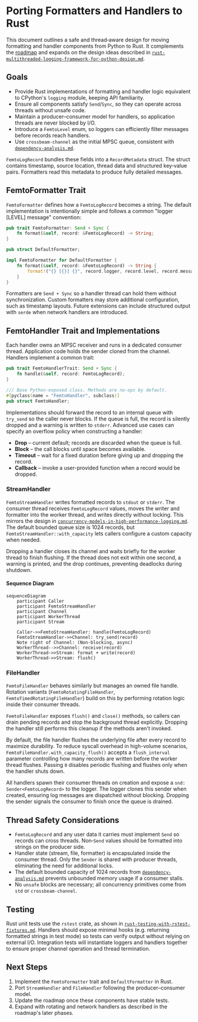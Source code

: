 # Porting Formatters and Handlers to Rust

This document outlines a safe and thread‑aware design for moving formatting and
handler components from Python to Rust. It complements the
[roadmap](./roadmap.md) and expands on the design ideas described in
[`rust-multithreaded-logging-framework-for-python-design.md`](./rust-multithreaded-logging-framework-for-python-design.md).

## Goals

- Provide Rust implementations of formatting and handler logic equivalent to
  CPython's `logging` module, keeping API familiarity.
- Ensure all components satisfy `Send`/`Sync`, so they can operate across
  threads without unsafe code.
- Maintain a producer–consumer model for handlers, so application threads are
  never blocked by I/O.
- Introduce a `FemtoLevel` enum, so loggers can efficiently filter messages
  before records reach handlers.
- Use `crossbeam-channel` as the initial MPSC queue, consistent with
  [`dependency-analysis.md`](./dependency-analysis.md).

`FemtoLogRecord` bundles these fields into a `RecordMetadata` struct. The struct
contains timestamp, source location, thread data and structured key‑value pairs.
Formatters read this metadata to produce fully detailed messages.

## FemtoFormatter Trait

`FemtoFormatter` defines how a `FemtoLogRecord` becomes a string. The default
implementation is intentionally simple and follows a common "logger [LEVEL]
message" convention:

```rust
pub trait FemtoFormatter: Send + Sync {
    fn format(&self, record: &FemtoLogRecord) -> String;
}

pub struct DefaultFormatter;

impl FemtoFormatter for DefaultFormatter {
    fn format(&self, record: &FemtoLogRecord) -> String {
        format!("{} [{}] {}", record.logger, record.level, record.message)
    }
}
```

Formatters are `Send + Sync` so a handler thread can hold them without
synchronization. Custom formatters may store additional configuration, such as
timestamp layouts. Future extensions can include structured output with `serde`
when network handlers are introduced.

## FemtoHandler Trait and Implementations

Each handler owns an MPSC receiver and runs in a dedicated consumer thread.
Application code holds the sender cloned from the channel. Handlers implement a
common trait:

```rust
pub trait FemtoHandlerTrait: Send + Sync {
    fn handle(&self, record: FemtoLogRecord);
}

/// Base Python-exposed class. Methods are no-ops by default.
#[pyclass(name = "FemtoHandler", subclass)]
pub struct FemtoHandler;
```

Implementations should forward the record to an internal queue with `try_send`
so the caller never blocks. If the queue is full, the record is silently dropped
and a warning is written to `stderr`. Advanced use cases can specify an overflow
policy when constructing a handler:

- **Drop** – current default; records are discarded when the queue is full.
- **Block** – the call blocks until space becomes available.
- **Timeout** – wait for a fixed duration before giving up and dropping the
  record.
- **Callback** – invoke a user-provided function when a record would be dropped.

### StreamHandler

`FemtoStreamHandler` writes formatted records to `stdout` or `stderr`. The
consumer thread receives `FemtoLogRecord` values, moves the writer and formatter
into the worker thread, and writes directly without locking. This mirrors the
design in
[`concurrency-models-in-high-performance-logging.md`](./concurrency-models-in-high-performance-logging.md#1-the-picologging-concurrency-model-a-hybrid-approach).
The default bounded queue size is 1024 records, but
`FemtoStreamHandler::with_capacity` lets callers configure a custom capacity
when needed.

Dropping a handler closes its channel and waits briefly for the worker thread to
finish flushing. If the thread does not exit within one second, a warning is
printed, and the drop continues, preventing deadlocks during shutdown.

#### Sequence Diagram

```mermaid
sequenceDiagram
    participant Caller
    participant FemtoStreamHandler
    participant Channel
    participant WorkerThread
    participant Stream

    Caller->>FemtoStreamHandler: handle(FemtoLogRecord)
    FemtoStreamHandler->>Channel: try_send(record)
    Note right of Channel: (Non-blocking, async)
    WorkerThread-->>Channel: receive(record)
    WorkerThread->>Stream: format + write(record)
    WorkerThread->>Stream: flush()
```

### FileHandler

`FemtoFileHandler` behaves similarly but manages an owned file handle. Rotation
variants (`FemtoRotatingFileHandler`, `FemtoTimedRotatingFileHandler`) build on
this by performing rotation logic inside their consumer threads.

`FemtoFileHandler` exposes `flush()` and `close()` methods, so callers can drain
pending records and stop the background thread explicitly. Dropping the handler
still performs this cleanup if the methods aren't invoked.

By default, the file handler flushes the underlying file after every record to
maximize durability. To reduce syscall overhead in high-volume scenarios,
`FemtoFileHandler.with_capacity_flush()` accepts a `flush_interval` parameter
controlling how many records are written before the worker thread flushes.
Passing `0` disables periodic flushing and flushes only when the handler shuts
down.

All handlers spawn their consumer threads on creation and expose a
`snd: Sender<FemtoLogRecord>` to the logger. The logger clones this sender when
created, ensuring log messages are dispatched without blocking. Dropping the
sender signals the consumer to finish once the queue is drained.

## Thread Safety Considerations

- `FemtoLogRecord` and any user data it carries must implement `Send` so records
  can cross threads. Non‑`Send` values should be formatted into strings on the
  producer side.
- Handler state (stream, file, formatter) is encapsulated inside the consumer
  thread. Only the `Sender` is shared with producer threads, eliminating the
  need for additional locks.
- The default bounded capacity of 1024 records from
  [`dependency-analysis.md`](./dependency-analysis.md) prevents unbounded memory
  usage if a consumer stalls.
- No `unsafe` blocks are necessary; all concurrency primitives come from `std`
  or `crossbeam-channel`.

## Testing

Rust unit tests use the `rstest` crate, as shown in
[`rust-testing-with-rstest-fixtures.md`](./rust-testing-with-rstest-fixtures.md).
Handlers should expose minimal hooks (e.g. returning formatted strings in test
mode) so tests can verify output without relying on external I/O. Integration
tests will instantiate loggers and handlers together to ensure proper channel
operation and thread termination.

## Next Steps

1. Implement the `FemtoFormatter` trait and `DefaultFormatter` in Rust.
2. Port `StreamHandler` and `FileHandler` following the producer–consumer model.
3. Update the roadmap once these components have stable tests.
4. Expand with rotating and network handlers as described in the roadmap's later
   phases.
